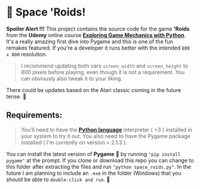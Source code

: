 # 🚀 Space 'Roids! #
**Spoiler Alert !!!** This project contains the source code for the game **'Roids** from the **Udemy** online course [**Exploring Game Mechanics with Python**](https://www.udemy.com/course/exploring-game-mechanics-with-python-and-pygame/). It's a really amazing first dive into Pygame and this is one of the fun remakes featured. If you're a developer it runs better with the intended ```800 x 800``` resolution.

> I recommend updating both vars ```screen_width``` and ```screen_height``` to 800 pixels before playing, even though it is not a requirement. You can obviously also tweak it to your liking.

There could be updates based on the Atari classic coming in the future tense. 🤖

## Requirements: ##

>You'll need to have the [**Python language**](https://www.python.org/) interpreter ( >3 ) installed  in your system to try it out. You also need to have the Pygame package installed ( I'm currently on version > 2.1.3 ). 

You can install the latest version of **Pygame** 🐍 by running ```"pip install pygame"``` at the prompt. If you clone or download this repo you can change to this folder after extracting the files and run ```"python space_roids.py"```. In the future I am planning to include an ```.exe``` in the folder (Windows) that you should be able to ```double-click and run```. 🦄